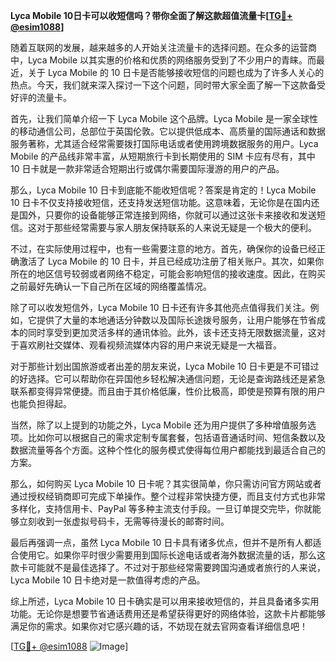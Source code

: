 **Lyca Mobile 10日卡可以收短信吗？带你全面了解这款超值流量卡[[TG💪+ @esim1088](https://t.me/s/esim1088)]**

随着互联网的发展，越来越多的人开始关注流量卡的选择问题。在众多的运营商中，Lyca Mobile 以其实惠的价格和优质的网络服务受到了不少用户的青睐。而最近，关于 Lyca Mobile 的 10 日卡是否能够接收短信的问题也成为了许多人关心的热点。今天，我们就来深入探讨一下这个问题，同时带大家全面了解一下这款备受好评的流量卡。

首先，让我们简单介绍一下 Lyca Mobile 这个品牌。Lyca Mobile 是一家全球性的移动通信公司，总部位于英国伦敦。它以提供低成本、高质量的国际通话和数据服务著称，尤其适合经常需要拨打国际电话或者使用跨境数据服务的用户。Lyca Mobile 的产品线非常丰富，从短期旅行卡到长期使用的 SIM 卡应有尽有，其中 10 日卡就是一款非常适合短期出行或偶尔需要国际漫游的用户的产品。

那么，Lyca Mobile 10 日卡到底能不能收短信呢？答案是肯定的！Lyca Mobile 10 日卡不仅支持接收短信，还支持发送短信功能。这意味着，无论你是在国内还是国外，只要你的设备能够正常连接到网络，你就可以通过这张卡来接收和发送短信。这对于那些经常需要与家人朋友保持联系的人来说无疑是一个极大的便利。

不过，在实际使用过程中，也有一些需要注意的地方。首先，确保你的设备已经正确激活了 Lyca Mobile 的 10 日卡，并且已经成功注册了相关账户。其次，如果你所在的地区信号较弱或者网络不稳定，可能会影响短信的接收速度。因此，在购买之前最好先确认一下自己所在区域的网络覆盖情况。

除了可以收发短信外，Lyca Mobile 10 日卡还有许多其他亮点值得我们关注。例如，它提供了大量的本地通话分钟数以及国际长途拨号服务，让用户能够在节省成本的同时享受到更加灵活多样的通讯体验。此外，该卡还支持无限数据流量，这对于喜欢刷社交媒体、观看视频流媒体内容的用户来说无疑是一大福音。

对于那些计划出国旅游或者出差的朋友来说，Lyca Mobile 10 日卡更是不可错过的好选择。它可以帮助你在异国他乡轻松解决通信问题，无论是查询路线还是紧急联系都变得异常便捷。而且由于其价格低廉，性价比极高，即使是预算有限的用户也能负担得起。

当然，除了以上提到的功能之外，Lyca Mobile 还为用户提供了多种增值服务选项。比如你可以根据自己的需求定制专属套餐，包括语音通话时间、短信条数以及数据流量等各个方面。这种个性化的服务模式使得每位用户都能找到最适合自己的方案。

那么，如何购买 Lyca Mobile 10 日卡呢？其实很简单，你只需访问官方网站或者通过授权经销商即可完成下单操作。整个过程非常快捷方便，而且支付方式也非常多样化，支持信用卡、PayPal 等多种主流支付手段。一旦订单提交完毕，你就能够立刻收到一张虚拟号码卡，无需等待漫长的邮寄时间。

最后再强调一点，虽然 Lyca Mobile 10 日卡具有诸多优点，但并不是所有人都适合使用它。如果你平时很少需要用到国际长途电话或者海外数据流量的话，那么这款卡可能就不是最佳选择了。不过对于那些经常需要跨国沟通或者旅行的人来说，Lyca Mobile 10 日卡绝对是一款值得考虑的产品。

综上所述，Lyca Mobile 10 日卡确实是可以用来接收短信的，并且具备诸多实用功能。无论你是想要节省通话费用还是希望获得更好的网络体验，这款卡片都能够满足你的需求。如果你对它感兴趣的话，不妨现在就去官网查看详细信息吧！

[[TG💪+ @esim1088](https://t.me/s/esim1088) ![Image](https://i.postimg.cc/4NQfJmqS/Snipaste-2025-05-13-00-14-12.png)]